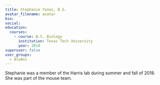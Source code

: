 ```yaml
---
title: Stephanie Yanez, B.S.
avatar_filename: avatar
bio: 
social:
education:
  courses:
    - course: B.S. Biology
      institution: Texas Tech University
      year: 2018
superuser: false
user_groups:
  - Alumni
---
```

Stephanie was a member of the Harris lab during summer and fall of 2018. She was part of the mouse team.

